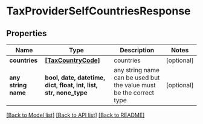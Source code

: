 # TaxProviderSelfCountriesResponse


## Properties
Name | Type | Description | Notes
------------ | ------------- | ------------- | -------------
**countries** | [**[TaxCountryCode]**](TaxCountryCode.md) | countries | [optional] 
**any string name** | **bool, date, datetime, dict, float, int, list, str, none_type** | any string name can be used but the value must be the correct type | [optional]

[[Back to Model list]](../README.md#documentation-for-models) [[Back to API list]](../README.md#documentation-for-api-endpoints) [[Back to README]](../README.md)



